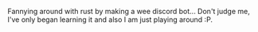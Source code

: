 Fannying around with rust by making a wee discord bot... Don't judge me, I've only began learning it and also I am just playing around :P.

